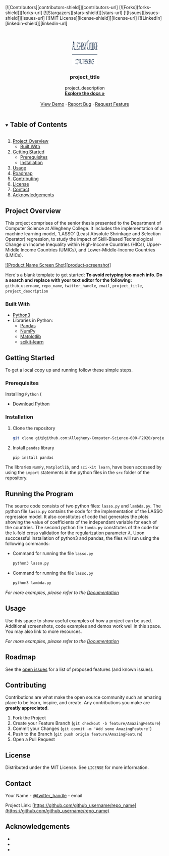 <!-- PROJECT SHIELDS -->
<!--
*** I'm using markdown "reference style" links for readability.
*** Reference links are enclosed in brackets [ ] instead of parentheses ( ).
*** See the bottom of this document for the declaration of the reference variables
*** for contributors-url, forks-url, etc. This is an optional, concise syntax you may use.
*** https://www.markdownguide.org/basic-syntax/#reference-style-links
-->
[![Contributors][contributors-shield]][contributors-url]
[![Forks][forks-shield]][forks-url]
[![Stargazers][stars-shield]][stars-url]
[![Issues][issues-shield]][issues-url]
[![MIT License][license-shield]][license-url]
[![LinkedIn][linkedin-shield]][linkedin-url]



<!-- PROJECT LOGO -->
<br />
<p align="center">
  <a href="https://github.com/github_username/repo_name">
    <img src="images/logo.png" alt="Logo" width="80" height="80">
  </a>

  <h3 align="center">project_title</h3>

  <p align="center">
    project_description
    <br />
    <a href="https://github.com/github_username/repo_name"><strong>Explore the docs »</strong></a>
    <br />
    <br />
    <a href="https://github.com/github_username/repo_name">View Demo</a>
    ·
    <a href="https://github.com/github_username/repo_name/issues">Report Bug</a>
    ·
    <a href="https://github.com/github_username/repo_name/issues">Request Feature</a>
  </p>
</p>



<!-- TABLE OF CONTENTS -->
<details open="open">
  <summary><h2 style="display: inline-block">Table of Contents</h2></summary>
  <ol>
    <li>
      <a href="#project-overview">Project Overview</a>
      <ul>
        <li><a href="#built-with">Built With</a></li>
      </ul>
    </li>
    <li>
      <a href="#getting-started">Getting Started</a>
      <ul>
        <li><a href="#prerequisites">Prerequisites</a></li>
        <li><a href="#installation">Installation</a></li>
      </ul>
    </li>
    <li><a href="#usage">Usage</a></li>
    <li><a href="#roadmap">Roadmap</a></li>
    <li><a href="#contributing">Contributing</a></li>
    <li><a href="#license">License</a></li>
    <li><a href="#contact">Contact</a></li>
    <li><a href="#acknowledgements">Acknowledgements</a></li>
  </ol>
</details>



<!-- PROJECT OVERVIEW -->
## Project Overview

This project comprises of the senior thesis presented to the Department of Computer Science at Allegheny College. It includes the implementation of a machine learning model, 'LASSO' (Least Absolute Shrinkage and Selection Operator) regression, to study the impact of Skill-Biased Technological Change on Income Inequality within High-Income Countries (HICs), Upper-Middle Income Countries (UMICs), and Lower-Middle-Income Countries (LMICs).

[![Product Name Screen Shot][product-screenshot]](https://example.com)

Here's a blank template to get started:
**To avoid retyping too much info. Do a search and replace with your text editor for the following:**
`github_username`, `repo_name`, `twitter_handle`, `email`, `project_title`, `project_description`



### Built With

* [Python3](https://www.python.org/)
* Libraries in Python:
  * [Pandas](https://pandas.pydata.org/)
  * [NumPy](https://numpy.org/)
  * [Matplotlib](https://matplotlib.org/)
  * [scikit-learn](https://scikit-learn.org/stable/)



<!-- GETTING STARTED -->
## Getting Started

To get a local copy up and running follow these simple steps.

### Prerequisites

Installing `Python` (
* [Download Python](https://www.python.org/downloads/)
 

### Installation 

1. Clone the repository
   ```sh
   git clone git@github.com:Allegheny-Computer-Science-600-F2020/project04-thesis-rauniyars.git
   ```
2. Install `pandas` library
   ```sh
   pip install pandas
   ```
The libraries `NumPy`, `Matplotlib`, and `sci-kit learn`, have been accessed by using the `import` statements in the python files in the `src` folder of the repository.

<!-- USAGE EXAMPLES -->
## Running the Program

The source code consists of two python files: `lasso.py` and `lambda.py`. The python file `lasso.py` contains the code for the implementation of the LASSO regression model. It also constitutes of code that generates the plots showing the value of coefficients of the independant variable for each of the countries. The second python file `lamda.py` constitutes of the code for the k-fold cross validation for the regularization parameter $\lambda$. Upon succcessful installation of python3 and pandas, the files will run using the following commands:

* Command for running the file `lasso.py`
  ```sh
  python3 lasso.py
  ```
* Command for running the file `lasso.py`
  ```sh
  python3 lambda.py
  ```

_For more examples, please refer to the [Documentation](https://example.com)_




<!-- USAGE EXAMPLES -->
## Usage

Use this space to show useful examples of how a project can be used. Additional screenshots, code examples and demos work well in this space. You may also link to more resources.

_For more examples, please refer to the [Documentation](https://example.com)_



<!-- ROADMAP -->
## Roadmap

See the [open issues](https://github.com/github_username/repo_name/issues) for a list of proposed features (and known issues).



<!-- CONTRIBUTING -->
## Contributing

Contributions are what make the open source community such an amazing place to be learn, inspire, and create. Any contributions you make are **greatly appreciated**.

1. Fork the Project
2. Create your Feature Branch (`git checkout -b feature/AmazingFeature`)
3. Commit your Changes (`git commit -m 'Add some AmazingFeature'`)
4. Push to the Branch (`git push origin feature/AmazingFeature`)
5. Open a Pull Request



<!-- LICENSE -->
## License

Distributed under the MIT License. See `LICENSE` for more information.



<!-- CONTACT -->
## Contact

Your Name - [@twitter_handle](https://twitter.com/twitter_handle) - email

Project Link: [https://github.com/github_username/repo_name](https://github.com/github_username/repo_name)



<!-- ACKNOWLEDGEMENTS -->
## Acknowledgements

* []()
* []()
* []()


